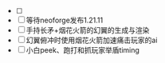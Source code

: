 - [ ] 
- [ ] 等待neoforge发布1.21.11
- [ ] 手持长矛+烟花火箭的幻翼的生成与渲染
- [ ] 幻翼俯冲时使用烟花火箭加速痛击玩家的ai
- [ ] 小白peek、跑打和抓玩家举盾timing